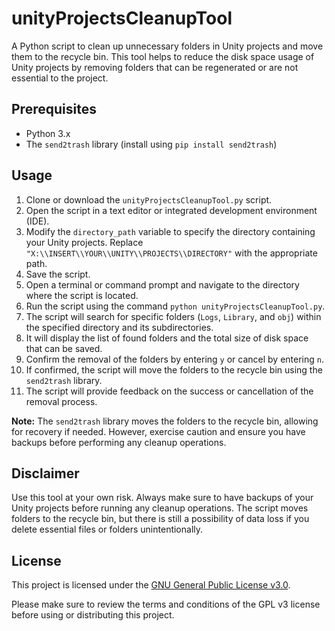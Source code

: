 # unityProjectsCleanupTool

A Python script to clean up unnecessary folders in Unity projects and move them to the recycle bin. This tool helps to reduce the disk space usage of Unity projects by removing folders that can be regenerated or are not essential to the project.

## Prerequisites
- Python 3.x
- The `send2trash` library (install using `pip install send2trash`)

## Usage
1. Clone or download the `unityProjectsCleanupTool.py` script.
2. Open the script in a text editor or integrated development environment (IDE).
3. Modify the `directory_path` variable to specify the directory containing your Unity projects. Replace `"X:\\INSERT\\YOUR\\UNITY\\PROJECTS\\DIRECTORY"` with the appropriate path.
4. Save the script.
5. Open a terminal or command prompt and navigate to the directory where the script is located.
6. Run the script using the command `python unityProjectsCleanupTool.py`.
7. The script will search for specific folders (`Logs`, `Library`, and `obj`) within the specified directory and its subdirectories.
8. It will display the list of found folders and the total size of disk space that can be saved.
9. Confirm the removal of the folders by entering `y` or cancel by entering `n`.
10. If confirmed, the script will move the folders to the recycle bin using the `send2trash` library.
11. The script will provide feedback on the success or cancellation of the removal process.

**Note:** The `send2trash` library moves the folders to the recycle bin, allowing for recovery if needed. However, exercise caution and ensure you have backups before performing any cleanup operations.

## Disclaimer
Use this tool at your own risk. Always make sure to have backups of your Unity projects before running any cleanup operations. The script moves folders to the recycle bin, but there is still a possibility of data loss if you delete essential files or folders unintentionally.

## License
This project is licensed under the [GNU General Public License v3.0](https://www.gnu.org/licenses/gpl-3.0.en.html).

Please make sure to review the terms and conditions of the GPL v3 license before using or distributing this project.

